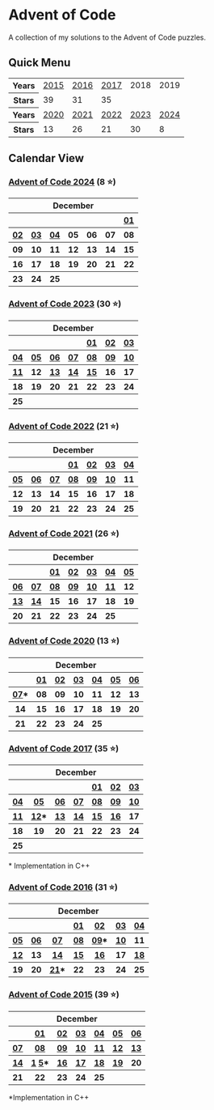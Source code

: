# Advent of Code 

A collection of my solutions to the Advent of Code puzzles. 
## Quick Menu

<table>
<tr>
<th>Years</th>
<td><a href="https://github.com/enigm4tik/advent-of-code/tree/main/2015">2015</a></td>
<td><a href="https://github.com/enigm4tik/advent-of-code/tree/main/2016">2016</a></td>
<td><a href="https://github.com/enigm4tik/advent-of-code/tree/main/2017">2017</a></td>
<td>2018</td>
<td>2019</td>
</tr>
<tr>
<th>Stars</th><td>39</td><td>31</td><td>35</td><td></td><td></td>
</tr>
<tr>
<th>Years</th>
<td><a href="https://github.com/enigm4tik/advent-of-code/tree/main/2020">2020</a></td>
<td><a href="https://github.com/enigm4tik/advent-of-code/tree/main/2021">2021</a></td>
<td><a href="https://github.com/enigm4tik/advent-of-code/tree/main/2022">2022</a></td>
<td><a href="https://github.com/enigm4tik/advent-of-code/tree/main/2023">2023</a></td>
<td><a href="https://github.com/enigm4tik/advent-of-code/tree/main/2024">2024</a></td>
</tr>
<tr>
<th>Stars</th><td>13</td><td>26</td><td>21</td><td>30</td><td>8</td>
</tr>
</table>

## Calendar View

### [Advent of Code 2024](https://github.com/enigm4tik/advent-of-code/tree/main/2024) (8 ⭐)

<table>
<tr>
        <th colspan="7">December</th>
    </tr>
    <tr>
        <th></th>
        <th></th>
        <th></th>
        <th></th>
        <th></th>
        <th></th>
        <th><a href="https://github.com/enigm4tik/advent-of-code/blob/main/2024/day01.cpp">01</a></th>
    </tr>
    <tr>
    <th><a href="https://github.com/enigm4tik/advent-of-code/blob/main/2024/day02.cpp">02</a></th>
	<th><a href="https://github.com/enigm4tik/advent-of-code/blob/main/2024/day03.cpp">03</a></th>
	<th><a href="https://github.com/enigm4tik/advent-of-code/blob/main/2024/day04.cpp">04</a></th>
	<th>05</th>
	<th>06</th>
	<th>07</th>
	<th>08</th>
    </tr>
    <tr>
        <th>09</th>
	<th>10</th>
	<th>11</th>
	<th>12</th>
	<th>13</th>
	<th>14</th>
	<th>15</th>
    </tr>
    <tr>
	<th>16</th>
	<th>17</th>
        <th>18</th>
        <th>19</th>
        <th>20</th>
        <th>21</th>
        <th>22</th>
    </tr>
    <tr>
        <th>23</th>
        <th>24</th>
        <th>25</th>
        <th></th>
        <th></th>
        <th></th>
        <th></th>
    </tr>
</table>

### [Advent of Code 2023](https://github.com/enigm4tik/advent-of-code/tree/main/2023) (30 ⭐)

<table>
<tr>
        <th colspan="7">December</th>
    </tr>
    <tr>
        <th></th>
        <th></th>
        <th></th>
        <th></th>
        <th><a href="https://github.com/enigm4tik/advent-of-code/blob/main/2023/day01.py">01</a></th>
        <th><a href="https://github.com/enigm4tik/advent-of-code/blob/main/2023/day02.py">02</a></th>
        <th><a href="https://github.com/enigm4tik/advent-of-code/blob/main/2023/day03.py">03</a></th>
    </tr>
    <tr>
        <th><a href="https://github.com/enigm4tik/advent-of-code/blob/main/2023/day04.py">04</a></th>
        <th><a href="https://github.com/enigm4tik/advent-of-code/blob/main/2023/day05.py">05</a></th>
        <th><a href="https://github.com/enigm4tik/advent-of-code/blob/main/2023/day06.py">0</a><a href="https://github.com/enigm4tik/advent-of-code/blob/main/2023/day06.cpp">6</a></th>
        <th><a href="https://github.com/enigm4tik/advent-of-code/blob/main/2023/day07.py">07</a></th>
        <th><a href="https://github.com/enigm4tik/advent-of-code/blob/main/2023/day08.py">08</a></th>
        <th><a href="https://github.com/enigm4tik/advent-of-code/blob/main/2023/day09.py">09</a></th>
        <th><a href="https://github.com/enigm4tik/advent-of-code/blob/main/2023/day10.py">10</a></th>
    </tr>
    <tr>
        <th><a href="https://github.com/enigm4tik/advent-of-code/blob/main/2023/day11.py">11</a></th>
        <th>12</th>
        <th><a href="https://github.com/enigm4tik/advent-of-code/blob/main/2023/day13.py">13</a></th>
        <th><a href="https://github.com/enigm4tik/advent-of-code/blob/main/2023/day14.py">14</a></th>
        <th><a href="https://github.com/enigm4tik/advent-of-code/blob/main/2023/day15.py">15</a></th>
        <th>16</th>
        <th>17</th>
    </tr>
    <tr>
        <th>18</th>
        <th>19</th>
        <th>20</th>
        <th>21</th>
        <th>22</th>
        <th>23</th>
        <th>24</th>
    </tr>
    <tr>
        <th>25</th>
        <th></th>
        <th></th>
        <th></th>
        <th></th>
        <th></th>
        <th></th>
    </tr>
</table>

### [Advent of Code 2022](https://github.com/enigm4tik/advent-of-code/tree/main/2022) (21 ⭐)

<table>
    <tr>
        <th colspan="7">December</th>
    </tr>
    <tr>
        <th></th>
        <th></th>
        <th></th>
        <th><a href="https://github.com/enigm4tik/advent-of-code/blob/main/2022/day01.py">01</a></th>
        <th><a href="https://github.com/enigm4tik/advent-of-code/blob/main/2022/day02.py">02</a></th>
        <th><a href="https://github.com/enigm4tik/advent-of-code/blob/main/2022/day03.py">03</a></th>
        <th><a href="https://github.com/enigm4tik/advent-of-code/blob/main/2022/day04.py">04</a></th>
    </tr>
    <tr>
        <th><a href="https://github.com/enigm4tik/advent-of-code/blob/main/2022/day05.py">05</a></th>
        <th><a href="https://github.com/enigm4tik/advent-of-code/blob/main/2022/day06.py">06</a></th>
        <th><a href="https://github.com/enigm4tik/advent-of-code/blob/main/2022/day07.py">07</a></th>
        <th><a href="https://github.com/enigm4tik/advent-of-code/blob/main/2022/day08.py">08</a></th>
        <th><a href="https://github.com/enigm4tik/advent-of-code/blob/main/2022/day09.py">09</a></th>
        <th><a href="https://github.com/enigm4tik/advent-of-code/blob/main/2022/day10.py">10</a></th>
        <th>11</th>
    </tr>
    <tr>
        <th>12</th>
        <th>13</th>
        <th>14</th>
        <th>15</th>
        <th>16</th>
        <th>17</th>
        <th>18</th>
    </tr>
    <tr>
        <th>19</th>
        <th>20</th>
        <th>21</th>
        <th>22</th>
        <th>23</th>
        <th>24</th>
        <th>25</th>
    </tr>
</table>

### [Advent of Code 2021](https://github.com/enigm4tik/advent-of-code/tree/main/2021) (26 ⭐)

<table>
    <tr>
        <th colspan="7">December</th>
    </tr>
    <tr>
        <th></th>
        <th></th>
        <th><a href="https://github.com/enigm4tik/advent-of-code/blob/main/2021/day01.py">01</a></th>
        <th><a href="https://github.com/enigm4tik/advent-of-code/blob/main/2021/day02.py">02</a></th>
        <th><a href="https://github.com/enigm4tik/advent-of-code/blob/main/2021/day03.py">03</a></th>
        <th><a href="https://github.com/enigm4tik/advent-of-code/blob/main/2021/day04.py">04</a></th>
        <th><a href="https://github.com/enigm4tik/advent-of-code/blob/main/2021/day05.py">05</a></th>
    </tr>
    <tr>
        <th><a href="https://github.com/enigm4tik/advent-of-code/blob/main/2021/day06.py">06</a></th>
        <th><a href="https://github.com/enigm4tik/advent-of-code/blob/main/2021/day07.py">07</a></th>
        <th><a href="https://github.com/enigm4tik/advent-of-code/blob/main/2021/day08.py">08</a></th>
        <th><a href="https://github.com/enigm4tik/advent-of-code/blob/main/2021/day09.py">09</a></th>
        <th><a href="https://github.com/enigm4tik/advent-of-code/blob/main/2021/day10.py">10</a></th>
        <th><a href="https://github.com/enigm4tik/advent-of-code/blob/main/2021/day11.py">11</a></th>
        <th>12</th>
    </tr>
    <tr>
        <th><a href="https://github.com/enigm4tik/advent-of-code/blob/main/2021/day13.py">13</a></th>
        <th><a href="https://github.com/enigm4tik/advent-of-code/blob/main/2021/day14.py">14</a></th>
        <th>15</th>
        <th>16</th>
        <th>17</th>
        <th>18</th>
        <th>19</th>
    </tr>
    <tr>
        <th>20</th>
        <th>21</th>
        <th>22</th>
        <th>23</th>
        <th>24</th>
        <th>25</th>
        <th></th>
    </tr>
</table>

### [Advent of Code 2020](https://github.com/enigm4tik/advent-of-code/tree/main/2020) (13 ⭐)

<table>
    <tr>
        <th colspan="7">December</th>
    </tr>
    <tr>
        <th></th>
        <th><a href="https://github.com/enigm4tik/advent-of-code/blob/main/2020/day01.py">01</a></th>
        <th><a href="https://github.com/enigm4tik/advent-of-code/blob/main/2020/day02.py">02</a></th>
        <th><a href="https://github.com/enigm4tik/advent-of-code/blob/main/2020/day03.py">03</a></th>
        <th><a href="https://github.com/enigm4tik/advent-of-code/blob/main/2020/day04.py">04</a></th>
        <th><a href="https://github.com/enigm4tik/advent-of-code/blob/main/2020/day05.py">05</a></th>
        <th><a href="https://github.com/enigm4tik/advent-of-code/blob/main/2020/day06.py">06</a></th>
    </tr>
    <tr>
        <th><a href="https://github.com/enigm4tik/advent-of-code/blob/main/2020/day07.py">07</a>*</th>
        <th>08</th>
        <th>09</th>
        <th>10</th>
        <th>11</th>
        <th>12</th>
        <th>13</th>
    </tr>
    <tr>
        <th>14</th>
        <th>15</th>
        <th>16</th>
        <th>17</th>
        <th>18</th>
        <th>19</th>
        <th>20</th>
    </tr>
    <tr>
        <th>21</th>
        <th>22</th>
        <th>23</th>
        <th>24</th>
        <th>25</th>
        <th></th>
        <th></th>
    </tr>
</table>

### [Advent of Code 2017](https://github.com/enigm4tik/advent-of-code/tree/main/2017) (35 ⭐)

<table>
    <tr>
        <th colspan="7">December</th>
    </tr>
    <tr>
        <th></th>
        <th></th>
        <th></th>
        <th></th>
        <th><a href="https://github.com/enigm4tik/advent-of-code/blob/main/2017/day01.py">01</a></th>
        <th><a href="https://github.com/enigm4tik/advent-of-code/blob/main/2017/day02.py">02</a></th>
        <th><a href="https://github.com/enigm4tik/advent-of-code/blob/main/2017/day03.py">03</a></th>
    </tr>
    <tr>
        <th><a href="https://github.com/enigm4tik/advent-of-code/blob/main/2017/day04.py">04</a></th>
        <th><a href="https://github.com/enigm4tik/advent-of-code/blob/main/2017/day05.py">05</a></th>
        <th><a href="https://github.com/enigm4tik/advent-of-code/blob/main/2017/day06.py">06</a></th>
        <th><a href="https://github.com/enigm4tik/advent-of-code/blob/main/2017/day07.py">07</a></th>
        <th><a href="https://github.com/enigm4tik/advent-of-code/blob/main/2017/day08.py">08</a></th>
        <th><a href="https://github.com/enigm4tik/advent-of-code/blob/main/2017/day09.py">09</a></th>
        <th><a href="https://github.com/enigm4tik/advent-of-code/blob/main/2017/day10.py">10</a></th>
    </tr>
    <tr>
        <th><a href="https://github.com/enigm4tik/advent-of-code/blob/main/2017/day11.py">11</a></th>
        <th><a href="https://github.com/enigm4tik/advent-of-code/blob/main/2017/day12.py">1</a><a href="https://github.com/enigm4tik/advent-of-code/blob/main/2017/day12.cpp">2</a>*</th>
        <th><a href="https://github.com/enigm4tik/advent-of-code/blob/main/2017/day13.cpp">13</a></th>
        <th><a href="https://github.com/enigm4tik/advent-of-code/blob/main/2017/day14.py">14</a></th>
        <th><a href="https://github.com/enigm4tik/advent-of-code/blob/main/2017/day15.cpp">15</a></th>
        <th><a href="https://github.com/enigm4tik/advent-of-code/blob/main/2017/day16.cpp">16</a></th>
        <th>17</th>
    </tr>
    <tr>
        <th>18</th>
        <th>19</th>
        <th>20</th>
        <th>21</th>
        <th>22</th>
        <th>23</th>
        <th>24</th>
    </tr>
    <tr>
        <th>25</th>
        <th></th>
        <th></th>
        <th></th>
        <th></th>
        <th></th>
        <th></th>
    </tr>
</table>
* Implementation in C++

### [Advent of Code 2016](https://github.com/enigm4tik/advent-of-code/tree/main/2016) (31 ⭐)

<table>
    <tr>
        <th colspan="7">December</th>
    </tr>
    <tr>
        <th></th>
        <th></th>
        <th></th>
        <th><a href="https://github.com/enigm4tik/advent-of-code/blob/main/2016/day01.py">01</a></th>
        <th><a href="https://github.com/enigm4tik/advent-of-code/blob/main/2016/day02.py">02</a></th>
        <th><a href="https://github.com/enigm4tik/advent-of-code/blob/main/2016/day03.py">03</a></th>
        <th><a href="https://github.com/enigm4tik/advent-of-code/blob/main/2016/day04.py">04</a></th>
    </tr>
    <tr>
        <th><a href="https://github.com/enigm4tik/advent-of-code/blob/main/2016/day05.py">05</a></th>
        <th><a href="https://github.com/enigm4tik/advent-of-code/blob/main/2016/day06.py">06</a></th>
        <th><a href="https://github.com/enigm4tik/advent-of-code/blob/main/2016/day07.py">07</a></th>
        <th><a href="https://github.com/enigm4tik/advent-of-code/blob/main/2016/day08.py">08</a></th>
        <th><a href="https://github.com/enigm4tik/advent-of-code/blob/main/2016/day09.py">09</a>*</th>
        <th><a href="https://github.com/enigm4tik/advent-of-code/blob/main/2016/day10.py">10</a></th>
        <th>11</th>
    </tr>
    <tr>
        <th><a href="https://github.com/enigm4tik/advent-of-code/blob/main/2016/day12.py">12</a></th>
        <th>13</th>
        <th><a href="https://github.com/enigm4tik/advent-of-code/blob/main/2016/day14.py">14</a></th>
        <th><a href="https://github.com/enigm4tik/advent-of-code/blob/main/2016/day15.py">15</a></th>
        <th><a href="https://github.com/enigm4tik/advent-of-code/blob/main/2016/day16.py">16</a></th>
        <th>17</th>
        <th><a href="https://github.com/enigm4tik/advent-of-code/blob/main/2016/day18.py">18</a></th>
    </tr>
    <tr>
        <th>19</th>
        <th>20</th>
        <th><a href="https://github.com/enigm4tik/advent-of-code/blob/main/2016/day21.py">21</a>*</th>
        <th>22</th>
        <th>23</th>
        <th>24</th>
        <th>25</th>
    </tr>
</table>

### [Advent of Code 2015](https://github.com/enigm4tik/advent-of-code/tree/main/2015) (39 ⭐)

<table>
    <tr>
        <th colspan="7">December</th>
    </tr>
    <tr>
        <th></th>
        <th><a href="https://github.com/enigm4tik/advent-of-code/blob/main/2015/day01.py">01</a></th>
        <th><a href="https://github.com/enigm4tik/advent-of-code/blob/main/2015/day02.py">02</a></th>
        <th><a href="https://github.com/enigm4tik/advent-of-code/blob/main/2015/day03.py">03</a></th>
        <th><a href="https://github.com/enigm4tik/advent-of-code/blob/main/2015/day04.py">04</a></th>
        <th><a href="https://github.com/enigm4tik/advent-of-code/blob/main/2015/day05.py">05</a></th>
        <th><a href="https://github.com/enigm4tik/advent-of-code/blob/main/2015/day06.py">06</a></th>
    </tr>
    <tr>
        <th><a href="https://github.com/enigm4tik/advent-of-code/blob/main/2015/day07.py">07</a></th>
        <th><a href="https://github.com/enigm4tik/advent-of-code/blob/main/2015/day08.py">08</a></th>
        <th><a href="https://github.com/enigm4tik/advent-of-code/blob/main/2015/day09.py">09</a></th>
        <th><a href="https://github.com/enigm4tik/advent-of-code/blob/main/2015/day10.py">10</a></th>
        <th><a href="https://github.com/enigm4tik/advent-of-code/blob/main/2015/day11.cpp">11</a></th>
        <th><a href="https://github.com/enigm4tik/advent-of-code/blob/main/2015/day12.py">12</a></th>
        <th><a href="https://github.com/enigm4tik/advent-of-code/blob/main/2015/day13.py">13</a></th>
    </tr>
    <tr>
        <th><a href="https://github.com/enigm4tik/advent-of-code/blob/main/2015/day14.py">14</a></th>
        <th><a href="https://github.com/enigm4tik/advent-of-code/blob/main/2015/day15.py">1</a> 
        <a href="https://github.com/enigm4tik/advent-of-code/blob/main/2015/day15.cpp">5</a>*</th>
        <th><a href="https://github.com/enigm4tik/advent-of-code/blob/main/2015/day16.py">16</a></th>
        <th><a href="https://github.com/enigm4tik/advent-of-code/blob/main/2015/day17.py">17</a></th>
        <th><a href="https://github.com/enigm4tik/advent-of-code/blob/main/2015/day18.py">18</a></th>
        <th><a href="https://github.com/enigm4tik/advent-of-code/blob/main/2015/day19.cpp">19</a></th>
        <th>20</th>
    </tr>
    <tr>
        <th>21</th>
        <th>22</th>
        <th>23</th>
        <th>24</th>
        <th>25</th>
        <th></th>
        <th></th>
    </tr>
</table>

*Implementation in C++